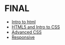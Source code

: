 # FINAL
<ul>
    <li><a href="Intro_html/index.html" target="_blank">Intro to html</a></li>
    <li><a href="html5_to_intro_css/index.html" target="_blank"> HTML5 and Intro to CSS</a></li>
     <li><a href="adv_css/index.html" target="_blank"> Advanced CSS</a></li>
      <li><a href="responsive/index.html" target="_blank"> Responsive</a></li>
</ul>

